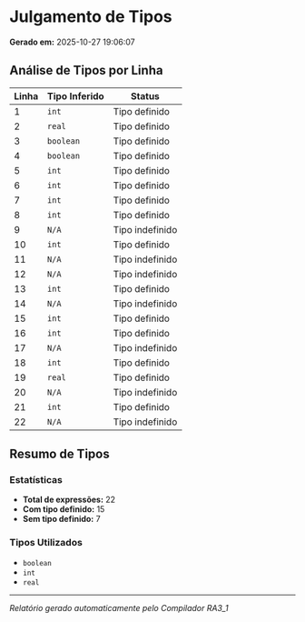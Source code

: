 # Julgamento de Tipos

**Gerado em:** 2025-10-27 19:06:07

## Análise de Tipos por Linha

| Linha | Tipo Inferido | Status |
|-------|---------------|--------|
| 1 | `int` |   Tipo definido |
| 2 | `real` |   Tipo definido |
| 3 | `boolean` |   Tipo definido |
| 4 | `boolean` |   Tipo definido |
| 5 | `int` |   Tipo definido |
| 6 | `int` |   Tipo definido |
| 7 | `int` |   Tipo definido |
| 8 | `int` |   Tipo definido |
| 9 | `N/A` |   Tipo indefinido |
| 10 | `int` |   Tipo definido |
| 11 | `N/A` |   Tipo indefinido |
| 12 | `N/A` |   Tipo indefinido |
| 13 | `int` |   Tipo definido |
| 14 | `N/A` |   Tipo indefinido |
| 15 | `int` |   Tipo definido |
| 16 | `int` |   Tipo definido |
| 17 | `N/A` |   Tipo indefinido |
| 18 | `int` |   Tipo definido |
| 19 | `real` |   Tipo definido |
| 20 | `N/A` |   Tipo indefinido |
| 21 | `int` |   Tipo definido |
| 22 | `N/A` |   Tipo indefinido |

## Resumo de Tipos

### Estatísticas
- **Total de expressões:** 22
- **Com tipo definido:** 15
- **Sem tipo definido:** 7

### Tipos Utilizados
- `boolean`
- `int`
- `real`

---
*Relatório gerado automaticamente pelo Compilador RA3_1*